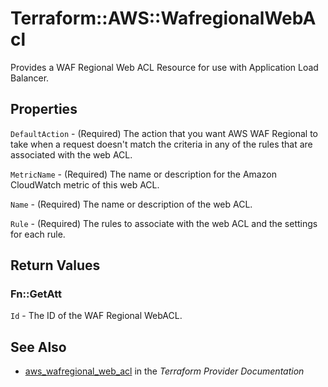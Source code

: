 # Terraform::AWS::WafregionalWebAcl

Provides a WAF Regional Web ACL Resource for use with Application Load Balancer.

## Properties

`DefaultAction` - (Required) The action that you want AWS WAF Regional to take when a request doesn't match the criteria in any of the rules that are associated with the web ACL.

`MetricName` - (Required) The name or description for the Amazon CloudWatch metric of this web ACL.

`Name` - (Required) The name or description of the web ACL.

`Rule` - (Required) The rules to associate with the web ACL and the settings for each rule.


## Return Values

### Fn::GetAtt

`Id` - The ID of the WAF Regional WebACL.

## See Also

* [aws_wafregional_web_acl](https://www.terraform.io/docs/providers/aws/r/wafregional_web_acl.html) in the _Terraform Provider Documentation_